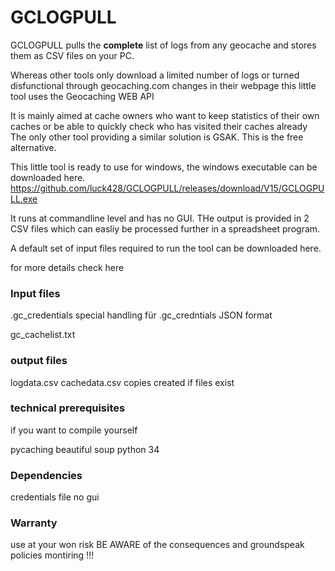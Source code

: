 # GCLOGPULL #

GCLOGPULL pulls the **complete** list of logs from any geocache and stores them as CSV files on your PC.

Whereas other tools only download a limited number of logs or turned disfunctional through geocaching.com changes in their webpage
this little tool uses the Geocaching WEB API

It is mainly aimed at cache owners who want to keep statistics of their own caches or be able to quickly check who has visited their caches already
The only other tool providing a similar solution is GSAK. This is the free alternative.


This little tool is ready to use for windows, the windows executable can be downloaded here.
https://github.com/luck428/GCLOGPULL/releases/download/V15/GCLOGPULL.exe

It runs at commandline level and has no GUI. THe output is provided in 2 CSV files which can easliy be processed further in a spreadsheet program.


A default set of input files required to run the tool can be downloaded here.

for more details check here









### Input files ###
.gc_credentials
	 special handling für .gc_credntials
	JSON format

gc_cachelist.txt




### output files ###
logdata.csv
cachedata.csv
copies created if files exist



### technical prerequisites ###

if you want to compile yourself

pycaching
beautiful soup
python 34

### Dependencies ###
credentials file
no gui



### Warranty ###
use at your won risk
BE AWARE of the consequences and groundspeak policies montiring !!!



